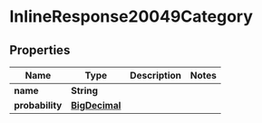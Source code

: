 

# InlineResponse20049Category

## Properties

Name | Type | Description | Notes
------------ | ------------- | ------------- | -------------
**name** | **String** |  | 
**probability** | [**BigDecimal**](BigDecimal.md) |  | 



